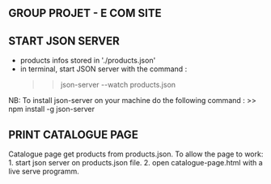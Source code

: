 ## GROUP PROJET - E COM SITE ## 
## START JSON SERVER 
- products infos stored in './products.json'
- in terminal, start JSON server with the command : 
    >> json-server --watch products.json

NB: To install json-server on your machine do the following command : 
    >> npm install -g json-server

## PRINT CATALOGUE PAGE
Catalogue page get products from products.json. 
To allow the page to work: 
    1. start json server on products.json file. 
    2. open catalogue-page.html with a live serve programm.
